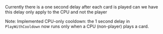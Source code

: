 Currently there is a one second delay after each card is played can we have this delay only apply to the CPU and not the player

Note: Implemented CPU-only cooldown: the 1 second delay in `PlayWithCooldown` now runs only when a CPU (non-player) plays a card.